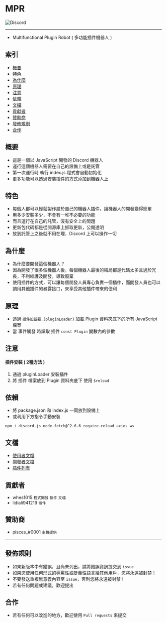# MPR
<img alt="Discord" src="https://img.shields.io/discord/926545182407688273">

------

- Multifunctional Plugin Robot ( 多功能插件機器人 )

## 索引
- [概要](#概要)
- [特色](#特色)
- [為什麼](為什麼)
- [原理](#原理)
- [注意](#注意)
- [依賴](#依賴)
- [文檔](#文檔)
- [貢獻者](#貢獻者)
- [贊助商](#贊助商)
- [發佈規則](#發佈規則)
- [合作](#合作)

## 概要
- 這是一個以 JavaScript 開發的 Discord 機器人
- 運行這個機器人需要在自己的設備上或是託管
- 第一次運行時 執行 index.js 程式會自動初始化
- 更多功能可以透過安裝插件的方式添加到機器人上

## 特色
- 每個人都可以輕鬆製作屬於自己的機器人插件，讓機器人的開發變得簡單
- 用多少安裝多少，不會有一堆不必要的功能
- 而且運行在自己的託管，沒有安全上的問題
- 更新包代碼都是從開源庫上抓取更新，公開透明
- 放到託管上之後就不用在理，Discord 上可以操作一切

## 為什麼
- 為什麼要開發這個機器人？
- 因為開發了很多個機器人後，每個機器人最後的結局都是代碼太多且過於冗長，不利維護及開發，導致廢棄
- 使用插件的方式，可以讓每個開發人員專心負責一個插件，而開發人員也可以調用其他插件的暴露接口，來享受其他插件帶來的便利

## 原理
- 透過 [`插件加載器 (pluginLoader)`](https://github.com/ExpTechTW/MPR-pluginLoader/tree/%E4%B8%BB%E8%A6%81%E7%9A%84-(main)/version) 加載 Plugin 資料夾底下的所有 JavaScript 檔案
- 當 事件觸發 時讀取 插件 `const Plugin` 變數內的參數

## 注意
#### 插件安裝 ( 2種方法 )
1. 通過 pluginLoader 安裝插件
2. 將 插件 檔案放到 Plugin 資料夾底下 使用 `$reload`

## 依賴
- 將 package.json 和 index.js 一同放到設備上
- 或利用下方指令手動安裝
```console
npm i discord.js node-fetch@^2.6.6 require-reload axios ws
```

## 文檔
- [使用者文檔](https://github.com/ExpTechTW/MPR/blob/%E4%B8%BB%E8%A6%81%E7%9A%84-(main)/USER.md)
- [開發者文檔](https://github.com/ExpTechTW/MPR/blob/%E4%B8%BB%E8%A6%81%E7%9A%84-(main)/DEVELOPER.md)
- [插件列表](https://github.com/ExpTechTW/MPR/blob/%E4%B8%BB%E8%A6%81%E7%9A%84-(main)/PLUGIN.md)

## 貢獻者
- whes1015 `程式開發` `插件` `文檔`
- lidiali941219 `插件`

## 贊助商
- pisces_#0001 `主機提供`

------

## 發佈規則
- 如果新版本中有錯誤，且尚未列出，請將錯誤資訊提交到 ```issue```
- 如果您使用任何形式的辱罵性或貶義性語言給其他用戶，您將永遠被封禁！
- 不要發送重複無意義內容至 ```issue```，否則您將永遠被封禁！
- 若有任何問題或建議，歡迎提出

## 合作
- 若有任何可以改進的地方，歡迎使用 ```Pull requests``` 來提交
